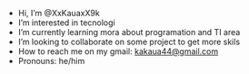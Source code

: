 -  Hi, I’m @XxKauaxX9k
-  I’m interested in tecnologi
-  I’m currently learning mora about programation and TI area
-  I’m looking to collaborate on some project to get more skils 
-  How to reach me on my gmail: kakaua44@gmail.com
-  Pronouns: he/him
  

<!---
XxKauaxX9k/XxKauaxX9k is a ✨ special ✨ repository because its `README.md` (this file) appears on your GitHub profile.
You can click the Preview link to take a look at your changes.
--->
